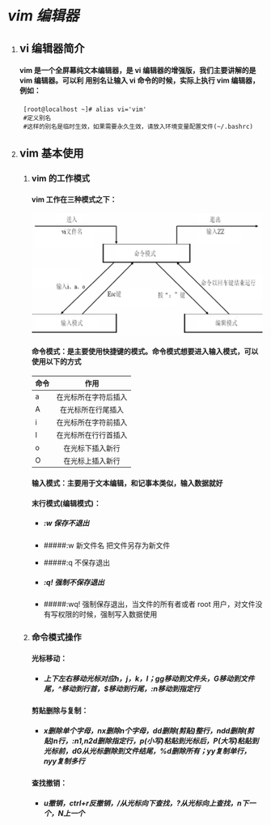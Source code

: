 # ***vim 编辑器***

1. ## vi 编辑器简介

   #### vim 是一个全屏幕纯文本编辑器，是 vi 编辑器的增强版，我们主要讲解的是 vim 编辑器。可以利 用别名让输入 vi 命令的时候，实际上执行 vim 编辑器，例如：

   ```shell
    [root@localhost ~]# alias vi='vim' 
    #定义别名
    #这样的别名是临时生效，如果需要永久生效，请放入环境变量配置文件(~/.bashrc)
   ```

2. ## vim 基本使用

   1. ### vim 的工作模式

      #### vim 工作在三种模式之下：

      ![正事配图](https://raw.githubusercontent.com/undermoonoldman/JavaFamilyBucket/master/Resource/IMG/107.jpg)

      

      #### 命令模式：是主要使用快捷键的模式。命令模式想要进入输入模式，可以使用以下的方式

      | 命令 |         作用         |
      | ---- | :------------------: |
      | a    | 在光标所在字符后插入 |
      | A    |  在光标所在行尾插入  |
      | i    | 在光标所在字符前插入 |
      | I    | 在光标所在行行首插入 |
      | o    |   在光标下插入新行   |
      | O    |   在光标上插入新行   |

      #### 输入模式：主要用于文本编辑，和记事本类似，输入数据就好

      #### 末行模式(编辑模式)：

      + ##### :w                    保存不退出

      + #####:w 新文件名       把文件另存为新文件

      + #####:q                    不保存退出

      + ##### :q!                   强制不保存退出

      + #####:wq!                强制保存退出，当文件的所有者或者 root 用户，对文件没有写权限的时候，强制写入数据使用

   2. ### 命令模式操作

      #### 光标移动：

      + ##### 上下左右移动光标对应h，j，k，l；gg移动到文件头，G移动到文件尾，^移动到行首，$移动到行尾，:n移动到指定行

      #### 剪贴删除与复制：

      + ##### x删除单个字母，nx删除n个字母，dd删除(剪贴)整行，ndd删除(剪贴)n行，:n1,n2d删除指定行，p(小写)粘贴到光标后，P(大写)粘贴到光标前，dG从光标删除到文件结尾，%d删除所有；yy复制单行，nyy复制多行

      #### 查找撤销：

      + ##### u撤销，ctrl+r反撤销，/从光标向下查找，?从光标向上查找，n下一个，N上一个

